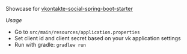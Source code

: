 Showcase for [vkontakte-social-spring-boot-starter](https://github.com/saladinkzn/social-vkontakte-spring-boot-starter)

*Usage*

* Go to `src/main/resources/application.properties`
* Set client id and client secret based on your vk application settings
* Run with gradle: `gradlew run`